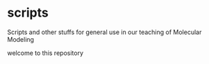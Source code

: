 # scripts
Scripts and other stuffs for general use in our teaching of Molecular Modeling 


welcome to this repository
